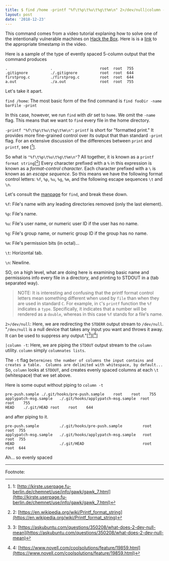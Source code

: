 ```yaml
---
title: $ find /home -printf "%f\t%p\t%u\t%g\t%m\n" 2>/dev/null|column -t
layout: post
date: '2018-12-23'
---
```


This command comes from a video tutorial explaning how to solve one of the intentionally vulnerable machines on [Hack the Box](https://hackthebox.eu). Here is is a [link](https://www.youtube.com/watch?v=NMGsnPSm8iw&t=18m50s) to the appropriate timestamp in the video.

Here is a sample of the type of evently spaced 5-column output that the command produces
```
.                   .                     root  root  755
.gitignore          ./.gitignore          root  root  644
firstprog.c         ./firstprog.c         root  root  644
a.out               ./a.out               root  root  755
```

Let's take it apart.

`find /home`: The most basic form of the find command is `find fooDir -name barFile -print`

In this case, however, we run `find` with _dir_ set to `home`. We omit the `-name` flag. This means that we want to `find` every file in the home directory. 

`-printf "%f\t%p\t%u\t%g\t%m\n"`: `printf` is short for "formatted print." It provides more fine-grained control over its output that than standard `-print` flag. For an extensive discussion of the differences between `print` and `printf`, see [[^1]].

So what is `"%f\t%p\t%u\t%g\t%m\n"`? All together, it is known as a `printf format string`[[^2]] Every character prefixed with a `%` in this expression is known as a *format-control character*. Each character prefixed with a `\` is known as an *escape sequence*. So this means we have the following format control letters:
`%f`, `%p`, `%u`, `%g`, `%m`, and the following escape sequences `\t` and `\n`.

Let's consult the [manpage](http://man7.org/linux/man-pages/man1/find.1.html) for `find`, and break these down.

`%f`: File's name with any leading directories removed (only the last element).

`%p`: File's name.

`%u`: File's user name, or numeric user ID if the user has no name. 

`%g`: File's group name, or numeric group ID if the group has no name.

`%m`: File's permission bits (in octal)...

`\t`: Horizontal tab.

`\n`: Newline.

SO, on a high level, what are doing here is examining basic name and permissions info every file in a directory, and printing to STDOUT in a (tab separated way).

> NOTE: It is interesting and confusing that the printf format control letters mean something different when used by `file` than when they are used in standard `C`. For example, in `C`'s `printf` function the `%f` indicates a `type`. Specifically, it indicates that a number will be rendered as a `double`, whereas in this case `%f` stands for a file's name.

`2>/dev/null`: Here, we are redirecting the `STDERR` output stream to `/dev/null`. "`/dev/null` is a null device that takes any input you want and throws it away. It can be used to suppress any output."[[^3]][[^4]]

`|column -t`: Here, we are piping the `STDOUT` output stream to the `column` utility. `column` simply `columnates lists`. 

The `-t` flag `Determines the number of columns the input contains and creates a table.  Columns are delimited with whitespace, by default...` So, `column` looks at `STDOUT`, and creates evenly spaced columns at each `\t` (whitespace) that we set above.

Here is some ouput without piping to `column -t`
```
pre-push.sample	./.git/hooks/pre-push.sample	root	root	755
applypatch-msg.sample	./.git/hooks/applypatch-msg.sample	root	root	755
HEAD	./.git/HEAD	root	root	644
```

and after piping to it.
```
pre-push.sample         ./.git/hooks/pre-push.sample         root  root  755
applypatch-msg.sample   ./.git/hooks/applypatch-msg.sample   root  root  755
HEAD                    ./.git/HEAD                          root  root  644
```
Ah... so evenly spaced





---
Footnote:

[^1]: 1: [http://kirste.userpage.fu-berlin.de/chemnet/use/info/gawk/gawk_7.html](http://kirste.userpage.fu-berlin.de/chemnet/use/info/gawk/gawk_7.html)
[^2]: 2: [https://en.wikipedia.org/wiki/Printf_format_string](https://en.wikipedia.org/wiki/Printf_format_string)
[^3]: 3: [https://askubuntu.com/questions/350208/what-does-2-dev-null-mean](https://askubuntu.com/questions/350208/what-does-2-dev-null-mean)
[^4]: 4: [https://www.novell.com/coolsolutions/feature/19859.html](https://www.novell.com/coolsolutions/feature/19859.html)